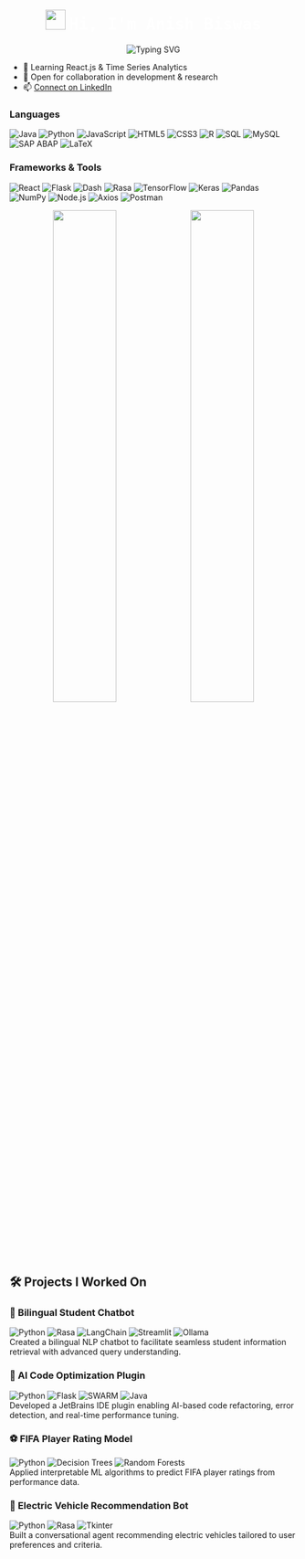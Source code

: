 <h1 align="center">
  <img src="https://media.giphy.com/media/hvRJCLFzcasrR4ia7z/giphy.gif" width="35"> <code style="font-size: 28px; color: white;">Hi, I'm Anish Biswas</code>
</h1>

<p align="center">
  <img src="https://readme-typing-svg.herokuapp.com?font=Fira+Code&size=18&pause=1000&color=3F8CFF&center=true&vCenter=true&width=420&lines=Information+Systems+@+THA+Augsburg;AI/ML+,+Data+Science+Enthusiast;Full-Stack+Developer" alt="Typing SVG" />
</p>

- 🌱 Learning React.js & Time Series Analytics  
- 🤝 Open for collaboration in development & research  
- 📫 [Connect on LinkedIn](https://www.linkedin.com/in/anish-biswas-b08077200/)
  
### Languages  
![Java](https://img.shields.io/badge/Java-ED8B00?style=flat&logo=java&logoColor=white) ![Python](https://img.shields.io/badge/Python-3776AB?style=flat&logo=python&logoColor=white) ![JavaScript](https://img.shields.io/badge/JavaScript-F7DF1E?style=flat&logo=javascript&logoColor=black) ![HTML5](https://img.shields.io/badge/HTML5-E34F26?style=flat&logo=html5&logoColor=white) ![CSS3](https://img.shields.io/badge/CSS3-1572B6?style=flat&logo=css3&logoColor=white) ![R](https://img.shields.io/badge/R-276DC3?style=flat&logo=r&logoColor=white) ![SQL](https://img.shields.io/badge/SQL-4479A1?style=flat&logo=postgresql&logoColor=white) ![MySQL](https://img.shields.io/badge/MySQL-4479A1?style=flat&logo=mysql&logoColor=white) ![SAP ABAP](https://img.shields.io/badge/SAP%20ABAP-0FAAFF?style=flat&logo=sap&logoColor=white) ![LaTeX](https://img.shields.io/badge/LaTeX-008080?style=flat&logo=latex&logoColor=white)

### Frameworks & Tools  
![React](https://img.shields.io/badge/React-61DAFB?style=flat&logo=react&logoColor=black) ![Flask](https://img.shields.io/badge/Flask-000000?style=flat&logo=flask&logoColor=white) ![Dash](https://img.shields.io/badge/Dash-0175C2?style=flat&logo=plotly&logoColor=white) ![Rasa](https://img.shields.io/badge/Rasa-5B4699?style=flat&logo=rasa&logoColor=white) ![TensorFlow](https://img.shields.io/badge/TensorFlow-FF6F00?style=flat&logo=tensorflow&logoColor=white) ![Keras](https://img.shields.io/badge/Keras-D00000?style=flat&logo=keras&logoColor=white) ![Pandas](https://img.shields.io/badge/Pandas-150458?style=flat&logo=pandas&logoColor=white) ![NumPy](https://img.shields.io/badge/NumPy-013243?style=flat&logo=numpy&logoColor=white) ![Node.js](https://img.shields.io/badge/Node.js-339933?style=flat&logo=node.js&logoColor=white) ![Axios](https://img.shields.io/badge/Axios-5A29E4?style=flat&logo=axios&logoColor=white) ![Postman](https://img.shields.io/badge/Postman-FF6C37?style=flat&logo=postman&logoColor=white)

<p align="center">
  <img src="https://github-readme-stats.vercel.app/api?username=anish-dev21&show_icons=true&theme=tokyonight&hide_title=true&include_all_commits=true&count_private=true" width="47%" />
  <img src="https://github-readme-stats.vercel.app/api/top-langs/?username=anish-dev21&layout=compact&theme=tokyonight&langs_count=8" width="47%" />
</p>

## 🛠️ Projects I Worked On

### 🤖 Bilingual Student Chatbot  
![Python](https://img.shields.io/badge/-Python-3776AB?style=flat&logo=python&logoColor=white) ![Rasa](https://img.shields.io/badge/-Rasa-5B4699?style=flat&logo=rasa&logoColor=white) ![LangChain](https://img.shields.io/badge/-LangChain-000000?style=flat&logo=langchain&logoColor=white) ![Streamlit](https://img.shields.io/badge/-Streamlit-FE4E30?style=flat&logo=streamlit&logoColor=white) ![Ollama](https://img.shields.io/badge/-Ollama-2D9CDB?style=flat)  
Created a bilingual NLP chatbot to facilitate seamless student information retrieval with advanced query understanding.

### 🧠 AI Code Optimization Plugin  
![Python](https://img.shields.io/badge/-Python-3776AB?style=flat&logo=python&logoColor=white) ![Flask](https://img.shields.io/badge/-Flask-000000?style=flat&logo=flask&logoColor=white) ![SWARM](https://img.shields.io/badge/-SWARM-FF6F00?style=flat) ![Java](https://img.shields.io/badge/-Java-ED8B00?style=flat&logo=java&logoColor=white)  
Developed a JetBrains IDE plugin enabling AI-based code refactoring, error detection, and real-time performance tuning.

### ⚽ FIFA Player Rating Model  
![Python](https://img.shields.io/badge/-Python-3776AB?style=flat&logo=python&logoColor=white) ![Decision Trees](https://img.shields.io/badge/-Decision%20Trees-4CAF50?style=flat) ![Random Forests](https://img.shields.io/badge/-Random%20Forests-388E3C?style=flat)  
Applied interpretable ML algorithms to predict FIFA player ratings from performance data.

### 🔋 Electric Vehicle Recommendation Bot  
![Python](https://img.shields.io/badge/-Python-3776AB?style=flat&logo=python&logoColor=white) ![Rasa](https://img.shields.io/badge/-Rasa-5B4699?style=flat&logo=rasa&logoColor=white) ![Tkinter](https://img.shields.io/badge/-Tkinter-FF6F00?style=flat)  
Built a conversational agent recommending electric vehicles tailored to user preferences and criteria.
